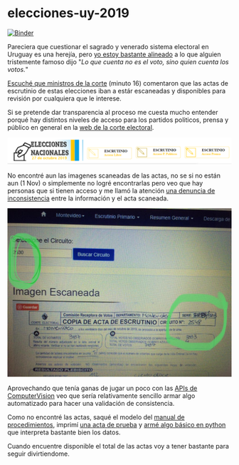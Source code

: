 # elecciones-uy-2019

[![Binder](https://mybinder.org/badge_logo.svg)](https://mybinder.org/v2/gh/andresantoniuk/elecciones-uy-2019/master)

Pareciera que cuestionar el sagrado y venerado sistema electoral en Uruguay es una herejía, pero [yo estoy bastante alineado](https://www.linkedin.com/pulse/20141105162709-9925762--votodigital2020/) a lo que alguien tristemente famoso dijo "_Lo que cuenta no es el voto, sino quien cuenta los votos._"

[Escuché que ministros de la corte](https://delsol.uy/notoquennada/entrevistas/elecciones-dudas-frecuentes-y-la-ayuda-de-las-tablets-en-el-escrutinio) (minuto 16) comentaron que las actas de escrutinio de estas elecciones iban a estár escaneadas y disponibles para revisión por cualquiera que le interese.

Si se pretende dar transparencia al proceso me cuesta mucho entender porqué hay distintos niveles de acceso para los partidos politicos, prensa y público en general en la [web de la corte electoral](https://www.corteelectoral.gub.uy/).

![](images/corte_diferentes_accesos.png)

No encontré aun las imagenes scaneadas de las actas, no se si no están aun (1 Nov) o simplemente no logré encontrarlas pero veo que hay personas que si tienen acceso y me llamó la atención [una denuncia de inconsistencia](https://twitter.com/sandrilu100/status/1189640526020206592) entre la información y el acta scaneada.

![](images/denuncia.jpg)

Aprovechando que tenía ganas de jugar un poco con las [APIs de ComputerVision](https://docs.microsoft.com/en-us/azure/cognitive-services/Computer-vision/quickstarts/python-hand-text) veo que sería relativamente sencillo armar algo automatizado para hacer una validación de consistencia.

Como no encontré las actas, saqué el modelo del [manual de procedimientos](https://www.corteelectoral.gub.uy/estadisticas/nacionales/elecciones-nacionales-2019/~8186/manual-de-procedimientos-3830), imprimí [una acta de prueba](https://github.com/andresantoniuk/elecciones-uy-2019/raw/master/actas/acta_prueba.jpg) y [armé algo básico en python](elecciones-uy-2019.ipynb) que interpreta bastante bien los datos.

Cuando encuentre disponible el total de las actas voy a tener bastante para seguir divirtiendome.
